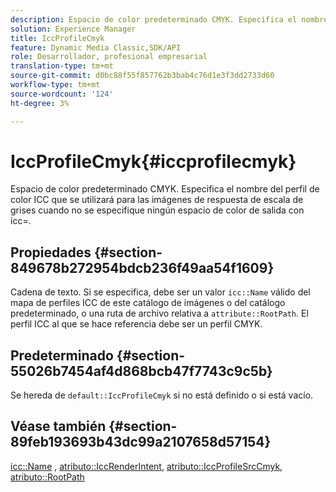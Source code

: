```yaml
---
description: Espacio de color predeterminado CMYK. Especifica el nombre del perfil de color ICC que se utilizará para las imágenes de respuesta de escala de grises cuando no se especifique ningún espacio de color de salida con icc=.
solution: Experience Manager
title: IccProfileCmyk
feature: Dynamic Media Classic,SDK/API
role: Desarrollador, profesional empresarial
translation-type: tm+mt
source-git-commit: d0bc88f55f857762b3bab4c76d1e3f3dd2733d60
workflow-type: tm+mt
source-wordcount: '124'
ht-degree: 3%

---
```



# IccProfileCmyk{#iccprofilecmyk}

Espacio de color predeterminado CMYK. Especifica el nombre del perfil de color ICC que se utilizará para las imágenes de respuesta de escala de grises cuando no se especifique ningún espacio de color de salida con icc=.

## Propiedades {#section-849678b272954bdcb236f49aa54f1609}

Cadena de texto. Si se especifica, debe ser un valor `icc::Name` válido del mapa de perfiles ICC de este catálogo de imágenes o del catálogo predeterminado, o una ruta de archivo relativa a `attribute::RootPath`. El perfil ICC al que se hace referencia debe ser un perfil CMYK.

## Predeterminado {#section-55026b7454af4d868bcb47f7743c9c5b}

Se hereda de `default::IccProfileCmyk` si no está definido o si está vacío.

## Véase también {#section-89feb193693b43dc99a2107658d57154}

[icc::Name](../../../../../ir-api/material-cat/image-rendering-api-ref/c-ir-material-catalog/c-ir-icc-profile-map-reference/r-ir-name-icc.md#reference-7a293ede360e433782575f8f6a562ac2) ,  [atributo::IccRenderIntent](../../../../../ir-api/material-cat/image-rendering-api-ref/c-ir-material-catalog/c-ir-attributes-reference/r-ir-iccrenderintent.md#reference-3b80b7a4c25545a593c5076f318b5c40),  [atributo::IccProfileSrcCmyk](../../../../../ir-api/material-cat/image-rendering-api-ref/c-ir-material-catalog/c-ir-attributes-reference/r-ir-iccprofilesrccmyk.md#reference-0256cae955404ebc92d5d0d1fa095ea2),  [atributo::RootPath](../../../../../ir-api/material-cat/image-rendering-api-ref/c-ir-material-catalog/c-ir-attributes-reference/r-ir-rootpath.md#reference-a4d7c96b62e14fcbad1740c702f160f3)
